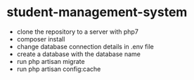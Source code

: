 # student-management-system
* clone the repository to a server with php7
* composer install
* change database connection details in .env file
* create a database with the database name
* run php artisan migrate
* run php artisan config:cache
